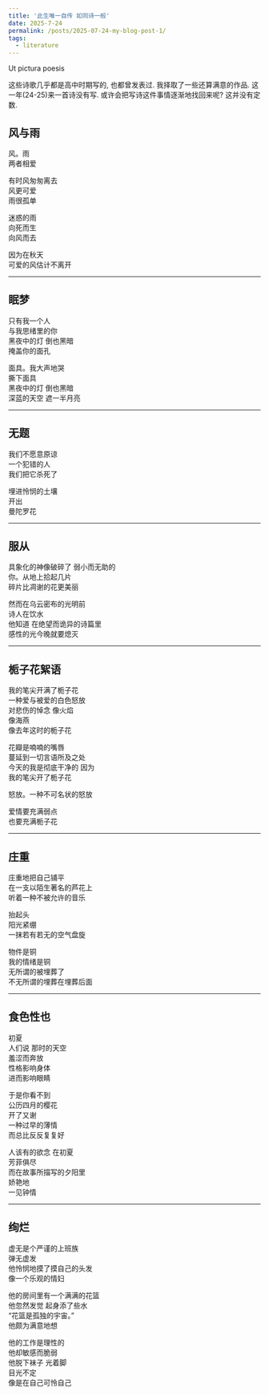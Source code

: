 ```yaml
---
title: '此生唯一自传 如同诗一般'
date: 2025-7-24
permalink: /posts/2025-07-24-my-blog-post-1/
tags:
  - literature 
---
```


Ut pictura poesis

这些诗歌几乎都是高中时期写的, 也都曾发表过. 我择取了一些还算满意的作品. 这一年(24-25)来一首诗没有写. 或许会把写诗这件事情逐渐地找回来呢? 这并没有定数.

## 风与雨

风。雨  
两者相爱  

有时风匆匆离去  
风更可爱  
雨很孤单  

迷惑的雨  
向死而生  
向风而去  

因为在秋天  
可爱的风估计不离开  

---

## 眠梦

只有我一个人  
与我思绪里的你  
黑夜中的灯 倒也黑暗  
掩盖你的面孔  

面具。我大声地哭  
撕下面具  
黑夜中的灯 倒也黑暗  
深蓝的天空 遮一半月亮  

---

## 无题

我们不愿意原谅  
一个犯错的人  
我们把它杀死了  

埋进怜悯的土壤  
开出  
曼陀罗花  

---

## 服从

具象化的神像破碎了 弱小而无助的  
你。从地上拾起几片  
碎片比凋谢的花更美丽  

然而在乌云密布的光明前  
诗人在饮水  
他知道 在绝望而诡异的诗篇里  
感性的光今晚就要熄灭  

---

## 栀子花絮语

我的笔尖开满了栀子花  
一种爱与被爱的白色怒放  
对悲伤的悼念 像火焰  
像海燕  
像去年这时的栀子花  

花瓣是喃喃的嘴唇  
蔓延到一切言语所及之处  
今天的我是彻底干净的 因为  
我的笔尖开了栀子花  

怒放。一种不可名状的怒放  

爱情要充满弱点  
也要充满栀子花  

---

## 庄重

庄重地把自己铺平  
在一支以陌生著名的芦花上  
听着一种不被允许的音乐  

抬起头  
阳光紧绷  
一抹若有若无的空气盘旋  

物件是铜  
我的情绪是铜  
无所谓的被埋葬了  
不无所谓的埋葬在埋葬后面  

---

## 食色性也

初夏  
人们说 那时的天空  
羞涩而奔放  
性格影响身体  
进而影响眼睛  

于是你看不到  
公历四月的樱花  
开了又谢  
一种过早的薄情  
而总比反反复复好  

人该有的欲念 在初夏  
芳菲俱尽  
而在故事所描写的夕阳里  
娇艳地  
一见钟情  

---

## 绚烂

虚无是个严谨的上班族  
弹无虚发  
他怜悯地摸了摸自己的头发  
像一个乐观的情妇  

他的房间里有一个满满的花篮  
他忽然发觉 起身添了些水  
“花篮是孤独的宇宙。”  
他颇为满意地想  

他的工作是理性的  
他却敏感而脆弱  
他脱下袜子 光着脚  
目光不定  
像是在自己可怜自己  
